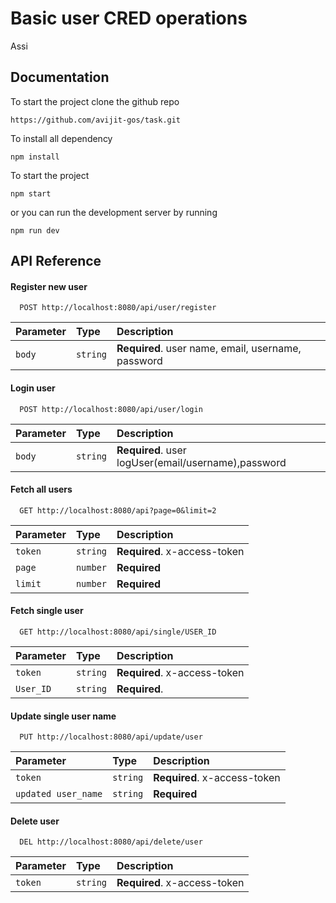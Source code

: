 
# Basic user CRED operations

Assi

## Documentation
To start the project clone the github repo
```
https://github.com/avijit-gos/task.git
```
To install all dependency
```
npm install
```
To start the project
```
npm start
```
or you can run the development server by running
```
npm run dev
```
## API Reference

#### Register new user

```http
  POST http://localhost:8080/api/user/register
```

| Parameter | Type     | Description                |
| :-------- | :------- | :------------------------- |
| `body` | `string` | **Required**. user name, email, username, password |

#### Login user

```http
  POST http://localhost:8080/api/user/login
```

| Parameter | Type     | Description                |
| :-------- | :------- | :------------------------- |
| `body` | `string` | **Required**. user logUser(email/username),password |


#### Fetch all users

```http
  GET http://localhost:8080/api?page=0&limit=2
```

| Parameter | Type     | Description                |
| :-------- | :------- | :------------------------- |
| `token` | `string` | **Required**. x-access-token |
| `page`  | `number` | **Required** |
| `limit`  | `number` | **Required** |

#### Fetch single user

```http
  GET http://localhost:8080/api/single/USER_ID
```

| Parameter | Type     | Description                |
| :-------- | :------- | :------------------------- |
| `token` | `string` | **Required**. x-access-token |
| `User_ID` | `string` | **Required**. |


#### Update single user name

```http
  PUT http://localhost:8080/api/update/user
```

| Parameter | Type     | Description                |
| :-------- | :------- | :------------------------- |
| `token` | `string` | **Required**. x-access-token |
| `updated user_name`  | `string` | **Required** |


#### Delete user

```http
  DEL http://localhost:8080/api/delete/user
```

| Parameter | Type     | Description                |
| :-------- | :------- | :------------------------- |
| `token` | `string` | **Required**. x-access-token |
